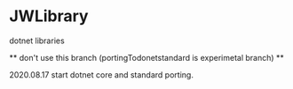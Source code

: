 # JWLibrary
dotnet libraries

** don't use this branch (portingTodonetstandard is experimetal branch) ** 

2020.08.17 start dotnet core and standard porting.